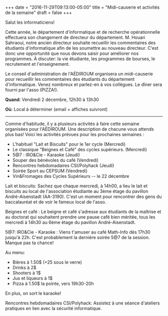 +++
date = "2016-11-29T09:13:00-05:00"
title = "Midi-causerie et activités de la semaine"
draft = false
+++

Salut les informaticiens!

Cette année, le département d'informatique et de recherche opérationnelle effectuera son changement de directeur du département.
M. Houari Sahraoui, notre ancien directeur souhaite recueillir les commentaires des étudiants d'informatique afin de les soumettre au nouveau directeur.
C'est donc une opportunité que nous devons saisir pour améliorer nos programmes.
À discuter: la vie étudiante, les programmes de bourses, le recrutement et l'enseignement.

Le conseil d'administration de l'AÉDIROUM organisera un midi-causerie pour recueillir les commentaires des étudiants du département d'informatique.
Venez nombreux et parlez-en à vos collègues.
Le dîner sera fourni par l'asso (PIZZA!).

**Quand**: Vendredi 2 décembre, 12h30 à 13h30

**Où**: Local à déterminer (email + affiches suivront)

---------------------------------------------------

Comme d'habitude, il y a plusieurs activités à faire cette semaine organisées pour l'AÉDIROUM.
Une description de chacune vous attends plus bas!
Voici les activités prévues pour les prochaines semaines :

* L'habituel "Lait et Biscuits" pour le 1er cycle (Mercredi)
* Le classique "Beignes et Café" des cycles supérieurs. (Mercredi)
* 5@7 : IRO&Cie - Karaoke (Jeudi)
* Souper des bénévoles du café (Vendredi)
* Rencontres hebdomadaires CSI/Polyhack (Jeudi)
* Soirée Sport au CEPSUM (Vendredi)
* Vin&Fromages des Cycles Supérieurs -- le 22 décembre

Lait et biscuits: Sachez que chaque mercredi, à 14h00, a lieu le lait et biscuits au local de l'association étudiante au 3ème étage du pavillon André-Aisenstadt (AA-3190).
C'est un moment pour rencontrer des gens du baccalauréat et de voir le fameux local de l'asso.

Beignes et café : Le beigne et café s'adresse aux étudiants de la maîtrise et au doctorat qui souhaitent prendre une pause café bien méritée, tous les mercredi à 14h30 au 6ème étage du pavillon André-Aisenstadt.

5@7: IRO&Cie - Karaoke : Viens t'amuser au café Math-Info dès 17h30 jusqu'à 22h.
C'est probablement la dernière soirée 5@7 de la session.
Manque pas ta chance!

Au menu:

* Bières à 1.50$ (+25 sous le verre)
* Drinks à 2$
* Shooters à 1$
* Jus et liqueurs à 1$
* Pizza à 1.50$ la pointe, vers 19h30-20h

En plus, on sort le karaoke!

Rencontres hebdomadaires CSI/Polyhack:
Assistez à une séance d'ateliers pratiques en lien avec la sécurité informatique.
